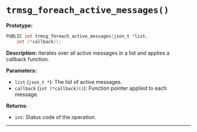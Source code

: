 # `trmsg_foreach_active_messages()`

**Prototype:**
```c
PUBLIC int trmsg_foreach_active_messages(json_t *list,
    int (*callback));
```

**Description:**
Iterates over all active messages in a list and applies a callback function.

**Parameters:**
- `list` (`json_t *`): The list of active messages.
- `callback` (`int (*callback)()`): Function pointer applied to each message.

**Returns:**
- `int`: Status code of the operation.

---
